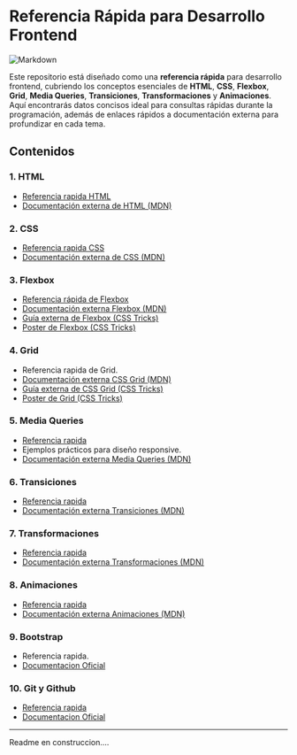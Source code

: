 # Referencia Rápida para Desarrollo Frontend

![Markdown](https://img.shields.io/badge/markdown-%23000000.svg?style=flat&logo=markdown&logoColor=white)

Este repositorio está diseñado como una **referencia rápida** para desarrollo frontend, cubriendo los conceptos esenciales de **HTML**, **CSS**, **Flexbox**, **Grid**, **Media Queries**, **Transiciones**, **Transformaciones** y **Animaciones**. Aquí encontrarás datos concisos ideal para consultas rápidas durante la programación, además de enlaces rápidos a documentación externa para profundizar en cada tema.

## Contenidos

### 1. **HTML**
   - [Referencia rapida HTML](https://github.com/rimardev/referencia-frontend/blob/main/02-Html.md)
   - [Documentación externa de HTML (MDN)](https://developer.mozilla.org/es/docs/Web/HTML)

### 2. **CSS**
   - [Referencia rapida CSS](https://github.com/rimardev/referencia-frontend/blob/main/03-Css.md)   
   - [Documentación externa de CSS (MDN)](https://developer.mozilla.org/es/docs/Web/CSS)

### 3. **Flexbox**
   - [Referencia rápida de Flexbox](https://github.com/rimardev/referencia-frontend/blob/main/04-Flexbox.md)
   - [Documentación externa Flexbox (MDN)](https://developer.mozilla.org/es/docs/Web/CSS/CSS_flexible_box_layout/Basic_concepts_of_flexbox)
   - [Guía externa de Flexbox (CSS Tricks)](https://css-tricks.com/snippets/css/a-guide-to-flexbox/)
   - [Poster de Flexbox (CSS Tricks)](https://github.com/rimardev/referencia-frontend/blob/main/img/css-flexbox-poster.png)

### 4. **Grid**
   - Referencia rapida de Grid.
   - [Documentación externa CSS Grid (MDN)](https://developer.mozilla.org/es/docs/Web/CSS/CSS_grid_layout)
   - [Guía externa de CSS Grid (CSS Tricks)](https://css-tricks.com/snippets/css/complete-guide-grid/)
   - [Poster de Grid (CSS Tricks)](https://github.com/rimardev/referencia-frontend/blob/main/img/css-grid-poster.png)

### 5. **Media Queries**
   - [Referencia rapida](https://github.com/rimardev/referencia-frontend/blob/main/06-Media.md)
   - Ejemplos prácticos para diseño responsive.
   - [Documentación externa Media Queries (MDN)](https://developer.mozilla.org/es/docs/Web/CSS/Media_Queries)

### 6. **Transiciones**
   - [Referencia rapida](https://github.com/rimardev/referencia-frontend/blob/main/07-Animacion.md)
   - [Documentación externa Transiciones (MDN)](https://developer.mozilla.org/es/docs/Web/CSS/CSS_Transitions/Using_CSS_transitions)

### 7. **Transformaciones**
   - [Referencia rapida](https://github.com/rimardev/referencia-frontend/blob/main/07-Animacion.md)
   - [Documentación externa Transformaciones (MDN)](https://developer.mozilla.org/es/docs/Web/CSS/transform)

### 8. **Animaciones**
   - [Referencia rapida](https://github.com/rimardev/referencia-frontend/blob/main/07-Animacion.md)
   - [Documentación externa Animaciones (MDN)](https://developer.mozilla.org/es/docs/Web/CSS/animation)

### 9. **Bootstrap**
   - Referencia rapida.
   - [Documentacion Oficial](https://getbootstrap.com/)

### 10. **Git y Github**
   - [Referencia rapida](https://github.com/rimardev/referencia-frontend/blob/main/01-Git.md)
   - [Documentacion Oficial](https://git-scm.com/)

---
Readme en construccion....
